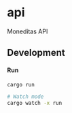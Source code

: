 # api

Moneditas API


## Development

#### Run

```bash
cargo run

# Watch mode
cargo watch -x run
```